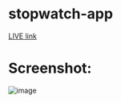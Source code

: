 # stopwatch-app
[LIVE link](https://alokverma-stopwatch.netlify.app/)

# Screenshot:

![image](https://github.com/alokVerma749/stopwatch-app/assets/87599400/f1e712cc-e864-471f-9bca-f312f8cf04a6)


